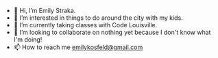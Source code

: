 - 👋 Hi, I’m Emily Straka.
- 👀 I’m interested in things to do around the city with my kids.
- 🌱 I’m currently taking classes with Code Louisville.
- 💞️ I’m looking to collaborate on nothing yet because I don't know what I'm doing!
- 📫 How to reach me emilykosfeld@gmail.com

<!---
emstraka/emstraka is a ✨ special ✨ repository because its `README.md` (this file) appears on your GitHub profile.
You can click the Preview link to take a look at your changes.
--->
